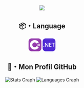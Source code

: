 <div align="center">
  <a href="https://git.io/typing-svg">
    <img src="https://readme-typing-svg.herokuapp.com/?lines=Salut+je+suis+Shape581;Développeur+CSharp#;Développeur+de+Plugin+Nova-Life&center=true&size=60&color=#ffffff" height="55">
  </a>
</div>
<h2 align="center">📦・Language</h2>
<p align="center">
  <code><img title="CSharp" height="40" src="https://github.com/tandpfun/skill-icons/blob/main/icons/CS.svg"></code>
  <code><img title=".NET" height="40" src="https://github.com/tandpfun/skill-icons/blob/main/icons/DotNet.svg"></code>
</p>
<h2 align="center">🔗・Mon Profil GitHub</h2>
<div align="center">
  <img src="https://github-readme-stats.vercel.app/api?username=Shape581&show_icons=true&theme=default" height="150" alt="Stats Graph">
  <img src="https://github-readme-stats.vercel.app/api/top-langs?username=Shape581&locale=en&hide_title=false&layout=compact&card_width=320&langs_count=5&theme=default&hide_border=false" height="150" alt="Languages Graph">
</div>
